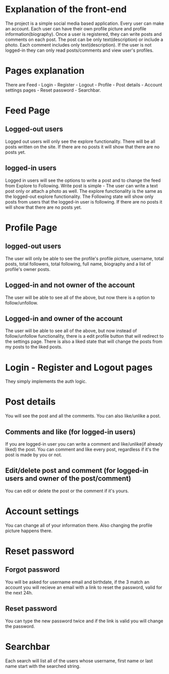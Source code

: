 # Explanation of the front-end
The project is a simple social media based application. Every user can make an account. Each user can have their own profile picture and profile information(biography). Once a user is registered, they can write posts and comments on each post. The post can be only text(description) or include a photo. Each comment includes only text(description). If the user is not logged-in they can only read posts/comments and view user's profiles.

# Pages explanation 
There are Feed - Login - Register - Logout - Profile - Post details - Account settings pages - Reset password - Searchbar.

# Feed Page
## Logged-out users
Logged out users will only see the explore functionality. There will be all posts written on the site. If there are no posts it will show that there are no posts yet.
## logged-in users
Logged in users will see the options to write a post and to change the feed from Explore to Following. Write post is simple - The user can write a text post only or attach a photo as well. The explore functionality is the same as the logged-out explore functionality. The Following state will show only posts from users that the logged-in user is following. If there are no posts it will show that there are no posts yet.

# Profile Page
## logged-out users
The user will only be able to see the profile's profile picture, username, total posts, total followers, total following, full name, biography and a list of profile's owner posts.
## Logged-in and not owner of the account
The user will be able to see all of the above, but now there is a option to follow/unfollow.
## Logged-in and owner of the account
The user will be able to see all of the above, but now instead of follow/unfollow functionality, there is a edit profile button that will redirect to the settings page. There is also a liked state that will change the posts from my posts to the liked posts.

# Login - Register and Logout pages
They simply implements the auth logic.

# Post details
You will see the post and all the comments. You can also like/unlike a post.
## Comments and like (for logged-in users)
If you are logged-in user you can write a comment and like/unlike(if already liked) the post. You can comment and like every post, regardless if it's the post is made by you or not.
## Edit/delete post and comment (for logged-in users and owner of the post/comment)
You can edit or delete the post or the comment if it's yours.

# Account settings
You can change all of your information there. Also changing the profile picture happens there.

# Reset password
## Forgot password
You will be asked for username email and birthdate, if the 3 match an account you will recieve an email with a link to reset the password, valid for the next 24h.
## Reset password
You can type the new password twice and if the link is valid you will change the password.

# Searchbar
Each search will list all of the users whose username, first name or last name start with the searched string.
